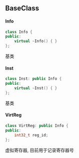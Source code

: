 ## BaseClass

#### Info
```cpp
class Info {
public:
    virtual ~Info() { }
};
```
基类

#### Inst
```cpp
class Inst: public Info {
public:
    virtual ~Inst() { }
};
```
基类

#### VirtReg
```cpp
class VirtReg: public Info {
public:
    int32_t reg_id;
};
```
虚拟寄存器, 目前用于记录寄存器号